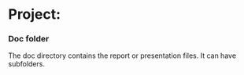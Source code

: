 # Project: 
### Doc folder

The doc directory contains the report or presentation files. It can have subfolders.  